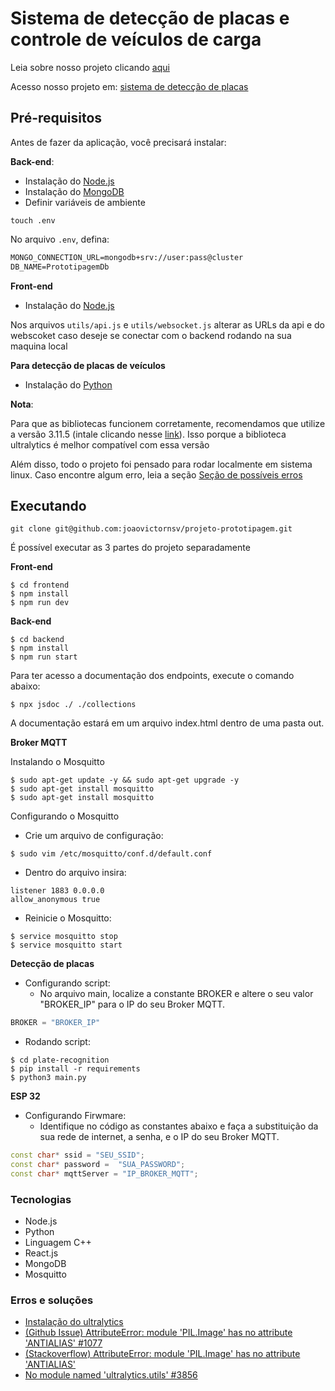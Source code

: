 # Sistema de detecção de placas e controle de veículos de carga

Leia sobre nosso projeto clicando [aqui](./README.md)

Acesso nosso projeto em: [sistema de detecção de placas](https://jifxwj4sxqahefy5o-projetos-faculdade.svc.zcloud.ws/)

## Pré-requisitos

Antes de fazer da aplicação, você precisará instalar:

**Back-end**:
- Instalação do [Node.js](https://nodejs.org/en)
- Instalação do [MongoDB](https://www.mongodb.com/docs/manual/installation/)
- Definir variáveis de ambiente

```shell
touch .env
```

No arquivo `.env`, defina:

```txt
MONGO_CONNECTION_URL=mongodb+srv://user:pass@cluster
DB_NAME=PrototipagemDb
```

**Front-end**
- Instalação do [Node.js](https://nodejs.org/en)

Nos arquivos `utils/api.js` e `utils/websocket.js` alterar as URLs da api e do webscoket caso deseje se conectar com o backend rodando na sua maquina local


**Para detecção de placas de veículos**
- Instalação do [Python](https://www.python.org/)

**Nota**:

Para que as bibliotecas funcionem corretamente, recomendamos que utilize a versão 3.11.5 (intale clicando nesse [link](https://www.python.org/downloads/release/python-3115/)). Isso porque a biblioteca ultralytics é melhor compatível com essa versão

Além disso, todo o projeto foi pensado para rodar localmente em sistema linux. Caso encontre algum erro, leia a seção [Seção de possíveis erros](#erros-e-soluções)

## Executando

```shell
git clone git@github.com:joaovictornsv/projeto-prototipagem.git
```

É possível executar as 3 partes do projeto separadamente

**Front-end**

```shell
$ cd frontend
$ npm install
$ npm run dev
```

**Back-end**

```shell
$ cd backend
$ npm install 
$ npm run start
```

Para ter acesso a documentação dos endpoints, execute o comando abaixo:
```shell
$ npx jsdoc ./ ./collections
```

A documentação estará em um arquivo index.html dentro de uma pasta out.

**Broker MQTT**

Instalando o Mosquitto

```shell
$ sudo apt-get update -y && sudo apt-get upgrade -y
$ sudo apt-get install mosquitto
$ sudo apt-get install mosquitto
```

Configurando o Mosquitto

-  Crie um arquivo de configuração:
```shell
$ sudo vim /etc/mosquitto/conf.d/default.conf
```

- Dentro do arquivo insira:
```
listener 1883 0.0.0.0
allow_anonymous true
```

- Reinicie o Mosquitto:
```shell
$ service mosquitto stop
$ service mosquitto start
```

**Detecção de placas**

- Configurando script:
    - No arquivo main, localize a constante BROKER e altere o seu valor "BROKER_IP" para o IP do seu Broker MQTT.
```py
BROKER = "BROKER_IP"
```

- Rodando script:
```shell
$ cd plate-recognition
$ pip install -r requirements
$ python3 main.py
```

**ESP 32**

- Configurando Firwmare:
    - Identifique no código as constantes abaixo e faça a substituição da sua rede de internet, a senha, e o IP do seu Broker MQTT.
```cpp
const char* ssid = "SEU_SSID";
const char* password =  "SUA_PASSWORD";
const char* mqttServer = "IP_BROKER_MQTT";
```

### Tecnologias
- Node.js
- Python
- Linguagem C++
- React.js
- MongoDB
- Mosquitto

### Erros e soluções

- [Instalação do ultralytics](https://stackoverflow.com/questions/75356032/error-in-installing-ultralytics-in-python-as-they-have-conflicting-dependencies)
- [(Github Issue) AttributeError: module 'PIL.Image' has no attribute 'ANTIALIAS' #1077
](https://github.com/JaidedAI/EasyOCR/issues/1077)
- [(Stackoverflow) AttributeError: module 'PIL.Image' has no attribute 'ANTIALIAS'](https://stackoverflow.com/questions/76616042/attributeerror-module-pil-image-has-no-attribute-antialias)
- [No module named 'ultralytics.utils' #3856](https://github.com/ultralytics/ultralytics/issues/3856)
